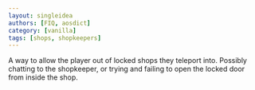 ```yaml
---
layout: singleidea
authors: [FIQ, aosdict]
category: [vanilla]
tags: [shops, shopkeepers]
---
```

A way to allow the player out of locked shops they teleport into. Possibly chatting to the shopkeeper, or trying and failing to open the locked door from inside the shop.
